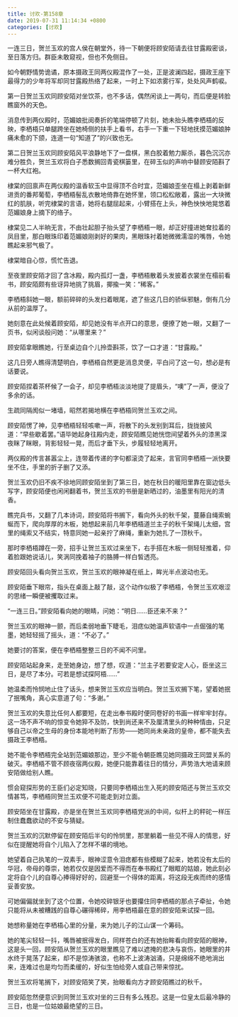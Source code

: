 ```yaml
---
title: 讨欢-第158章
date: 2019-07-31 11:14:34 +0800
categories: [讨欢]
---
```


一连三日，贺兰玉欢的宫人侯在朝堂外，待一下朝便将顾安陌请去往甘露殿密谈，至日落方归。群臣未敢窥视，但也不免侧目。

如今朝野情势诡谲，原本摄政王同两仪殿混作了一处，正是波澜四起，摄政王座下最得力的少年将军却同甘露殿热络了起来，一时上下如浓雾行军，处处风声鹤唳。

第一日贺兰玉欢同顾安陌对坐饮茶，也不多话，偶然闲谈上一两句，而后便是转脸瞧窗外的天色。

消息传到两仪殿时，范媚娘批阅奏折的笔端停顿了片刻，她未抬头瞧李栖梧的反映，李栖梧只单腿跨坐在她椅侧的扶手上看书，右手一下重一下轻地抚摸范媚娘肿痛未愈的下颌，连道一句“知道了”的兴致也无。

第二日贺兰玉欢同顾安陌风平浪静地下了一盘棋，黑白胶着勉力厮杀，暮色沉沉亦难分胜负，贺兰玉欢将白子悉数搁回青瓷棋篓里，在碎玉似的声响中替顾安陌斟了一杯大红袍。

棣棠的回禀声在两仪殿的温香软玉中显得顶不合时宜，范媚娘歪坐在榻上剥着新鲜进贡的番邦葡萄，李栖梧髻乱衣散地倚靠在她怀里，领口松松敞着，露出一大块微红的肌肤，听完棣棠的言语，她将右腿屈起来，小臂搭在上头，神色怏怏地晃悠着范媚娘身上摘下的络子。

棣棠见二人半晌无言，不由壮起胆子抬头望了李栖梧一眼，却正好撞进她耷拉着的凤目里，那白眼珠印着范媚娘刚剥好的果肉，黑眼珠衬着她微微濡湿的嘴唇，令她瞧起来邪气极了。

棣棠暗自心惊，慌忙告退。

至夜里顾安陌才回了含冰殿，殿内孤灯一盏，李栖梧散着头发披着衣裳坐在榻前看书，顾安陌颇有些讶异地挑了挑眉，揶揄一笑：“稀客。”

李栖梧斜她一眼，额前碎碎的头发扫着眼尾，遮了些这几日的骄纵邪魅，倒有几分从前的温厚了。

她刻意在此处候着顾安陌，却见她没有半点开口的意思，便撩了她一眼，又翻了一页书，似闲谈般问她：“从哪里来？”

顾安陌拿眼瞧她，行至桌边自个儿拎壶斟茶，饮了一口才道：“甘露殿。”

这几日旁人瞧得清楚明白，李栖梧自然更是消息灵便，平白问了这一句，想必是有话要说。

顾安陌捏着茶杯候了一会子，却见李栖梧淡淡地提了提眉头，“噢”了一声，便没了多余的话。

生疏同隔阂似一堵墙，昭然若揭地横在李栖梧同贺兰玉欢之间。

顾安陌愣了神，见李栖梧轻轻咳嗽一声，将散下的头发别到耳后，拢拢披风道：“早些歇着罢。”语毕她起身往殿内走，顾安陌瞧见她恍惚间望着外头的漆黑深夜眯了眯眼，背影轻轻一晃，而后才垂下头，步履轻轻地离开。

两仪殿的传言甚嚣尘上，连带着传递的字句都滚烫了起来，言官同李栖梧一派快要坐不住，手里的折子删了又添。

贺兰玉欢仍旧不疾不徐地同顾安陌坐到了第三日，她在秋日的暖阳里靠在窗边低头写字，顾安陌便也闲闲翻着书，贺兰玉欢的书册是新晒过的，油墨里有阳光的清香。

瞧完兵书，又翻了几本诗词，顾安陌将书搁下，看向外头的秋千架，蔓藤自绳索蜿蜒而下，爬向厚厚的木板，她想起来前几年李栖梧道兰主子的秋千架绳儿太细，宫里的绳索又不结实，特意同她一起亲拧了麻绳，重新为她扎了一顶秋千。

那时李栖梧蹲在一旁，招手让贺兰玉欢过来坐下，右手搭在木板一侧轻轻推着，仰着脸跟她说话儿，笑涡同挽着袖子的胳膊一样白皙透亮。

顾安陌回头看向贺兰玉欢，贺兰玉欢的眼神凝在纸上，眸光半点波动也无。

顾安陌垂下眼帘，指头在桌面上敲了敲，这个动作似极了李栖梧，令贺兰玉欢艰涩的思绪一瞬便被攫取过来。

“一连三日。”顾安陌看向她的眼睛，问她：“明日……臣还来不来？”

贺兰玉欢的眼神一颤，而后柔弱地垂下睫毛，泪痣似她温声软语中一点倔强的笔墨，她轻轻摇了摇头，道：“不必了。”

她要讨的答案，便在李栖梧整整三日的不闻不问里。

顾安陌站起身来，走至她身边，想了想，叹道：“兰主子若要安定人心，臣坐这三日，是尽了本分。可若是想试探阿梧……”

她温柔而怜悯地止住了话头，想来贺兰玉欢应当明白。贺兰玉欢搁下笔，望着她抿了抿嘴角，真心实意道了句：“多谢。”

贺兰玉欢的失意比任何人都要短，在走出奉书殿时便同卷好的书画一样牢牢封存。这一场不声不响的惊变令她猝不及防，快到尚还来不及厘清里头的种种情由，只足够自己以帝之生母的身份本能地判断了形势——她同尚未亲政的皇帝，都不能失去摄政王李栖梧。

她不能令李栖梧完全站到范媚娘那边，至少不能令朝臣瞧见她同摄政王同盟关系的破灭。李栖梧不管不顾夜宿两仪殿，她便只能靠着往日的情分，声势浩大地请来顾安陌做给别人瞧。

惯会窥探形势的王臣们必定知晓，只要同李栖梧出生入死的顾安陌还与贺兰玉欢交情甚笃，李栖梧同贺兰玉欢便不可能走到对立面。

顾安陌坐在甘露殿，亦是坐在贺兰玉欢同李栖梧党派的中间，似杆上的秤砣一样压制住蠢蠢欲动的不安与猜疑。

贺兰玉欢的沉默停留在顾安陌后半句的怜悯里，那里躺着一些见不得人的情思，好似在提醒她将自个儿陷入了怎样不堪的境地。

她望着自己执笔的一双素手，眼神涩意令泪痣都有些模糊了起来，她若没有太后的华冠，帝母的尊崇，她若仅仅是因爱而不得而在奉书殿红了眼眶的姑娘，她此刻必定将自个儿的自尊心捧得好好的，回避至一个得体的距离，将这段无疾而终的感情妥善安放。

可她偏偏就坐到了这个位置，令她咬碎银牙也要攥住同李栖梧的那点子牵扯，令她只能将从未被糟践的自尊心碾得稀碎，用李栖梧最在意的顾安陌来试探一回。

她想称量她在李栖梧心里的分量，来为她儿子的江山谋一个筹码。

她的笔尖轻轻一抖，嘴唇被抿得发白，同样苍白的还有她抬眸看向顾安陌的眼神，这是头一回，顾安陌从贺兰玉欢的眼里瞧见了难以遮掩的悲决与哀伤，她眼里的井水终于晃荡了起来，却不是惊涛骇浪，也称不上波涛汹涌，只是绵绵不绝地淌出来，连难过也是均匀而柔缓的，好似生怕给旁人或自己带来惊扰。

贺兰玉欢将笔搁下，对顾安陌笑了笑，抬眼看向方才顾安陌瞧过的秋千。

顾安陌忽然便意识到同贺兰玉欢对坐的三日有多么残忍。这是一位皇太后最冷静的三日，也是一位姑娘最绝望的三日。

